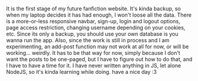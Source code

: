 It is the first stage of my future fanfiction website. It's kinda backup, so when my laptop decides it has had enough, I won't loose all the data.
There is a more-or-less responsive navbar, sign-up, login and logout options, page access restriction, changing username depending on your cookies, etc. 
Since its only a backup, you should use your own database is you wanna run the app.
Also, since the work is still in process and I am experimenting, an add-post function may not work at all for now, or will be working... weirdly. It has to be that way for now, simply because I don't want the posts to be one-paged, but I have to figure out how to do that, and I have to have a time for it.
I have never written anything in JS, let alone NodeJS, so it's kinda learning while doing.
have a nice day :3 
